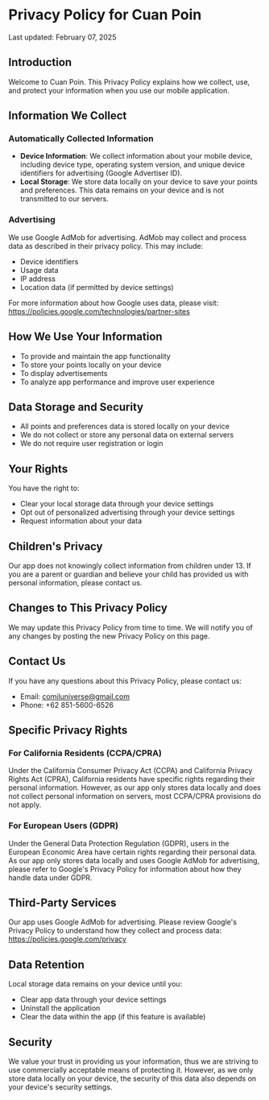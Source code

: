 # Privacy Policy for Cuan Poin

Last updated: February 07, 2025

## Introduction

Welcome to Cuan Poin. This Privacy Policy explains how we collect, use, and protect your information when you use our mobile application.

## Information We Collect

### Automatically Collected Information
- **Device Information**: We collect information about your mobile device, including device type, operating system version, and unique device identifiers for advertising (Google Advertiser ID).
- **Local Storage**: We store data locally on your device to save your points and preferences. This data remains on your device and is not transmitted to our servers.

### Advertising
We use Google AdMob for advertising. AdMob may collect and process data as described in their privacy policy. This may include:
- Device identifiers
- Usage data
- IP address
- Location data (if permitted by device settings)

For more information about how Google uses data, please visit: https://policies.google.com/technologies/partner-sites

## How We Use Your Information
- To provide and maintain the app functionality
- To store your points locally on your device
- To display advertisements
- To analyze app performance and improve user experience

## Data Storage and Security
- All points and preferences data is stored locally on your device
- We do not collect or store any personal data on external servers
- We do not require user registration or login

## Your Rights
You have the right to:
- Clear your local storage data through your device settings
- Opt out of personalized advertising through your device settings
- Request information about your data

## Children's Privacy
Our app does not knowingly collect information from children under 13. If you are a parent or guardian and believe your child has provided us with personal information, please contact us.

## Changes to This Privacy Policy
We may update this Privacy Policy from time to time. We will notify you of any changes by posting the new Privacy Policy on this page.

## Contact Us
If you have any questions about this Privacy Policy, please contact us:
- Email: comiluniverse@gmail.com
- Phone: +62 851-5600-6526

## Specific Privacy Rights

### For California Residents (CCPA/CPRA)
Under the California Consumer Privacy Act (CCPA) and California Privacy Rights Act (CPRA), California residents have specific rights regarding their personal information. However, as our app only stores data locally and does not collect personal information on servers, most CCPA/CPRA provisions do not apply.

### For European Users (GDPR)
Under the General Data Protection Regulation (GDPR), users in the European Economic Area have certain rights regarding their personal data. As our app only stores data locally and uses Google AdMob for advertising, please refer to Google's Privacy Policy for information about how they handle data under GDPR.

## Third-Party Services
Our app uses Google AdMob for advertising. Please review Google's Privacy Policy to understand how they collect and process data:
https://policies.google.com/privacy

## Data Retention
Local storage data remains on your device until you:
- Clear app data through your device settings
- Uninstall the application
- Clear the data within the app (if this feature is available)

## Security
We value your trust in providing us your information, thus we are striving to use commercially acceptable means of protecting it. However, as we only store data locally on your device, the security of this data also depends on your device's security settings.
